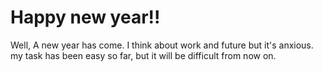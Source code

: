 # Happy new year!!
Well, A new year has come. I think about work and future but it's anxious. my task has been easy so far, but it will be difficult from now on.